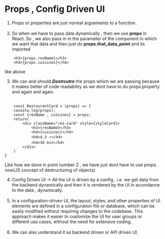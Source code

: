 # Props , Config Driven UI

1. Props or properties are just normal arguements to a function.<br><br>
2. So when we have to pass data dynamically , then we use **props** in React. So , we also pass in in the parameter of the component in which we want that data and then just do **props.that_data_point** and its imported 

```
    <h3>{props.resName}</h3>
    <h4>{props.cuisines}</h4>
```

like above

3. We can and should ***Destrcutre*** the props which we are passing because it makes better of code readability as we dont have to do props.property and again and again.<br><br>

```
    const RestaurantCard = (props) => {
    console.log(props);
    const {resName , cuisines} = props;
    return(
        <div className="res-card" style={styleCard}>
            <h3>{resName}</h3>
            <h4>{cuisines}</h4>
            <h4>4.3 ⭐️</h4>
            <h4>38 min</h4>
        </div>
    )
}
```

Like how we done in point number 2 , we have just dont have to use props. now(JS concept of destructuring of objects)<br>

4. Config Driven UI -> All the UI is driven by a config , i.e. we get data from the backend dynamically and then it is rendered by the UI in accordance to the data , dynamically.<br><br>
5. In a configuration-driven UI, the layout, styles, and other properties of UI elements are defined in a configuration file or database, which can be easily modified without requiring changes to the codebase. This approach makes it easier to customize the UI for user groups or different use cases, without the need for extensive coding.<br><br>
6. We can also understand it as backend driven or API driven UI.<br><br>
    

    